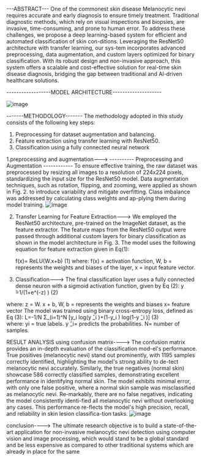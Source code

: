 ---ABSTRACT---
One of the commonest skin disease Melanocytic nevi requires accurate and early diagnosis to ensure timely treatment. 
Traditional diagnostic methods, which rely on visual inspections and biopsies, are invasive,
time-consuming, and prone to human error. To address these challenges, we propose a deep learning-based system for efficient and automated classification of skin con-ditions. 
Leveraging the ResNet50 architecture with transfer learning, our sys-tem incorporates advanced preprocessing, 
data augmentation, and custom layers optimized for binary classification. With its robust design and non-invasive approach,
this system offers a scalable and cost-effective solution for real-time skin disease diagnosis, bridging the gap between traditional and AI-driven healthcare solutions.

------------------MODEL ARCHITECTURE--------------------

![image](https://github.com/user-attachments/assets/88c6b07b-a9fc-4a3b-ad63-77b8a901fb36)

-------METHODOLOGY-------
The methodology adopted in this study consists of the following key steps:
1.	Preprocessing for dataset augmentation and balancing.
2.	Feature extraction using transfer learning with ResNet50.
3.	Classification using a fully connected neural network

1.preprocessing and augmentation--->
----------	Preprocessing and Augmentation  ------------
To ensure effective training, the raw dataset was preprocessed by resizing all images to a resolution of 224x224 pixels,
standardizing the input size for the ResNet50 model. Data augmentation techniques, such as rotation, flipping, and zooming,
were applied as shown in Fig. 2. to introduce variability and mitigate overfitting. Class imbalance was addressed by calculating class weights and ap-plying them during model training.
![image](https://github.com/user-attachments/assets/e207db2c-270d-48be-9422-90524e8eb45d)


2. Transfer Learning for Feature Extraction--->
We employed the ResNet50 architecture, pre-trained on the ImageNet
dataset, as the feature extractor. The feature maps from the ResNet50 output
were passed through additional custom layers for binary classification as shown in the model architecture in Fig. 3. The model uses the following equation for feature extraction given in Eq(1):

	f(x)= ReLU(W.x+b)	(1)
where: 
f(x) = activation function, 
W, b = represents the weights and biases of the layer,
 x = input feature vector.

4. Classification--->
The final classification layer uses a fully connected dense neuron with a sigmoid activation function, given by	Eq (2):
                                                                       y ̂=1/(1+e^(-z) )                                                           (2)
  
where:
		z = W. x + b, 
	    W, b = represents the weights and biases
		x= feature vector
The model was trained using binary cross-entropy loss, defined as Eq (3):
	                                    L=-1/N Σ_(i=1)^N [y_i  log⁡(y ̂_i )+(1-y_i )  log⁡(1-y ̂_i )]                   (3)     
where:
		yi = true labels.
		y ̂_i= predicts the probabilities.
		N= number of samples. 



RESULT ANALYSIS using confusion matrix---->
The confusion matrix provides an in-depth evaluation of the classification mod-el's performance. True positives (melanocytic nevi) stand out prominently, with 1195 samples correctly identified, highlighting the model's strong ability to de-tect melanocytic nevi accurately. Similarly, the true negatives (normal skin) showcase 586 correctly classified samples, demonstrating excellent performance in identifying normal skin. The model exhibits minimal error, with only one false positive, where a normal skin sample was misclassified as melanocytic nevi. Re-markably, there are no false negatives, indicating the model consistently identi-fied all melanocytic nevi without overlooking any cases. This performance re-flects the model's high precision, recall, and reliability in skin lesion classifica-tion tasks.
![image](https://github.com/user-attachments/assets/5ff82ae1-7daa-4ba3-af7a-2c38a4a557d8)



conclusion---->
The ultimate research objective is to build a state-of-the-art application for non-invasive melanocytic nevi detection using computer vision and image processing,
which would stand to be a global standard and be less expensive as compared to other traditional systems which are already in place for the same
